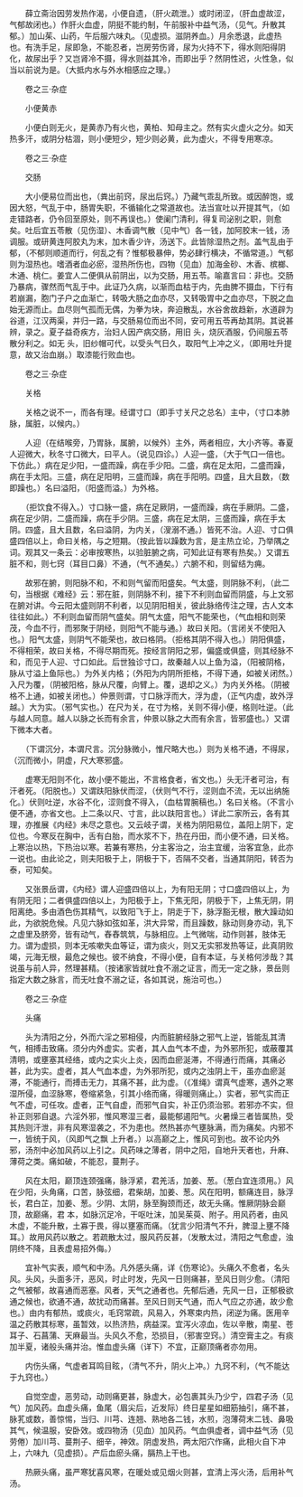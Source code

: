 <!-- { "loadSidebar": true } -->
　　薛立斋治因劳发热作渴，小便自遗，（肝火疏泄。）或时闭涩，（肝血虚故涩，气郁故闭也。）作肝火血虚，阴挺不能约制，午前服补中益气汤，（见气。升散其郁。）加山茱、山药，午后服六味丸。（见虚损。滋阴养血。）月余悉退，此虚热也。有洗手足，尿即急，不能忍者，岂房劳伤肾，尿为火持不下，得水则阳得阴化，故尿出乎？又岂肾冷不摄，得水则益其冷，而即出乎？然阴性迟，火性急，似当以前说为是。（大抵内水与外水相感应之理。）

　　卷之三·杂症

　　小便黄赤

　　小便白则无火，是黄赤乃有火也，黄柏、知母主之。然有实火虚火之分。如天热多汗，或阴分枯涸，则小便短少，短少则必黄，此为虚火，不得专用寒凉。

　　卷之三·杂症

　　交肠

　　大小便易位而出也，（粪出前窍，尿出后窍。）乃藏气乖乱所致。或因醉饱，或因大怒，气乱于中，肠胃失职，不循输化之常道故也。法当宣吐以开提其气，（如走错路者，仍令回至原处，则不再误也。）使阑门清利，得复司泌别之职，则愈矣。吐后宜五苓散（见伤湿）、木香调气散（见中气）各一钱，加阿胶末一钱，汤调服。或研黄连阿胶丸为末，加木香少许，汤送下。此皆除湿热之剂。盖气乱由于郁，（不郁则顺道而行，何乱之有？惟郁极暴伸，势必肆行横决，不循常道。）气郁则为湿热也。嗜酒者血必瘀，湿热所伤也，四物（见血）加海金砂、木香、槟榔、木通、桃仁。姜宜人二便俱从前阴出，以为交肠，用五苓。喻嘉言曰：非也。交肠乃暴病，骤然而气乱于中。此证乃久病，以渐而血枯于内，先由脾不摄血，下行有若崩漏，胞门子户之血渐亡，转吸大肠之血亦尽，又转吸胃中之血亦尽，下脱之血始无源而止。血尽则气孤而无偶，为拳为块，奔迫散乱，水谷舍故趋新，水道辟为谷道，江汉两渠，并归一路，与交肠易位而出不同，安可用五苓再劫其阴。其说甚辨，录之。夏子益奇疾方，治妇人因产病交肠，用旧 头，烧灰酒服，仍间服五苓散分利之。如无 头，旧纱帽可代，以受头气日久，取阳气上冲之义，（即用吐升提意，故又治血崩。）取漆能行败血也。

　　卷之三·杂症

　　关格

　　关格之说不一，而各有理。经谓寸口（即手寸关尺之总名）主中，（寸口本肺脉，属脏，以候内。）

　　人迎（在结喉旁，乃胃脉，属腑，以候外）主外，两者相应，大小齐等。春夏人迎微大，秋冬寸口微大，曰平人。（说见四诊。）人迎一盛，（大于气口一倍也。下仿此。）病在足少阳，一盛而躁，病在手少阳。二盛，病在足太阳，二盛而躁，病在手太阳。三盛，病在足阳明，三盛而躁，病在手阳明。四盛，且大且数，（数即躁也。）名曰溢阳，（阳盛而溢。）为外格。

　　（拒饮食不得入。）寸口脉一盛，病在足厥阴，一盛而躁，病在手厥阴。二盛，病在足少阴，二盛而躁，病在手少阴。三盛，病在足太阴，三盛而躁，病在手太阴。四盛，且大且数，名曰溢阴，为内关，（溲溺不通。）皆死不治。人迎、寸口俱盛四倍以上，命曰关格，与之短期。（按此皆以躁数为言，是主热立论，乃举隅之词。观其又一条云：必审按寒热，以验脏腑之病，可知此证有寒有热矣。）又谓五脏不和，则七窍（耳目口鼻）不通，（气不通矣。）六腑不和，则留结为痈。

　　故邪在腑，则阳脉不和，不和则气留而阳盛矣。气太盛，则阴脉不利，（此二句，当根据《难经》云：邪在脏，则阴脉不利，接下不利则血留而阴盛，与上文邪在腑对讲。今云阳太盛则阴不利者，以见阴阳相关，彼此脉络传注之理，古人文本往往如此。）不利则血留而阴气盛矣。阴气太盛，阳气不能荣也，（气血相和则荣茂，今血不行，而邪聚于阴经，则阳气不能与通。）故曰关阳。（言闭关不使阳入也。）阳气太盛，则阴气不能荣也，故曰格阴。（拒格其阴不得入也。）阴阳俱盛，不得相荣，故曰关格，不得尽期而死。按经言阴阳之邪，偏盛或俱盛，则其经脉不和，而见于人迎、寸口如此。后世独诊寸口，故秦越人以上鱼为溢，（阳被阴格，脉从寸溢上鱼际也。）为外关内格；（外阳为内阴所拒格，不得下通，如被关闭然。）入尺为覆，（阴被阳格，脉从尺覆，向臂上。覆，退却之义。）为内关外格。（阴被格不上通，如被关闭也。）仲景则谓，寸口脉浮而大，浮为虚，（正气内虚，故外浮越。）大为实。（邪气实也。）在尺为关，在寸为格，关则不得小便，格则吐逆。（此与越人同意。越人以脉之长而有余言，仲景以脉之大而有余言，皆邪盛也。）又谓下微本大者。

　　（下谓沉分，本谓尺言。沉分脉微小，惟尺略大也。）则为关格不通，不得尿，（沉而微小，阴虚，尺大寒邪盛。

　　虚寒无阳则不化，故小便不能出，不言格食者，省文也。）头无汗者可治，有汗者死。（阳脱也。）又谓趺阳脉伏而涩，（伏则气不行，涩则血不流，无以出纳施化。）伏则吐逆，水谷不化，涩则食不得入，（血枯胃腕稿也。）名曰关格。（不言小便不通，亦省文也。上二条以尺、寸言，此以趺阳言也。）详此二家所云，各有其理，亦推展《内经》未尽之意也。又云岐子谓，关格为阴阳易位，盖阳上阴下，定位也。今寒反在胸中，舌有白胎，而水浆不下，热在丹田，而小便不通，曰关格。上寒治以热，下热治以寒。若兼有寒热，分主客治之，治主宜缓，治客宜急，此亦一说也。由此论之，则夫阳极于上，阴极于下，否隔不交者，当通其阴阳，转否为泰，可知矣。

　　又张景岳谓，《内经》谓人迎盛四倍以上，为有阳无阴；寸口盛四倍以上，为有阴无阳；二者俱盛四倍以上，为阳极于上，下焦无阳，阴极于下，上焦无阴，阴阳离绝。多由酒色伤其精气，以致阳飞于上，阴走于下，脉浮豁无根，散大躁动如此，为欲脱危候。凡见六脉如弦如革，洪大异常，而且躁数，脉动则身亦动，乳下之虚里及脐旁，皆有动气，舂舂筑筑，与脉相应。上气微喘，动作则甚，肢体无力。谓为虚损，则本无咳嗽失血等证，谓为痰火，则又无实邪发热等证，此真阴败竭，元海无根，最危之候也。彼不纳食，不得小便，自有本证，与关格何涉哉？其说虽与前人异，然理甚精。（按诸家皆就吐食不溺之证言，而无一定之脉，景岳则指定大数之脉言，而无吐食不溺之证，各如其说，施治可也。）

　　卷之三·杂症

　　头痛

　　头为清阳之分，外而六淫之邪相侵，内而脏腑经脉之邪气上逆，皆能乱其清气，相搏击致痛。须分内外虚实。实者，其人血气本不虚，为外邪所犯，或蔽覆其清明，或壅塞其经络，或内之实火上炎，因而血瘀涎滞，不得通行而痛，其痛必甚，此为实。虚者，其人气血本虚，为外邪所犯，或内之浊阴上干，虽亦血瘀涎滞，不能通行，而搏击无力，其痛不甚，此为虚。（《准绳》谓真气虚寒，遇外之寒湿所侵，血涩脉寒，卷缩紧急，引其小络而痛，得暖则痛止。）实者，邪气实而正气不虚，可任攻。虚者，正气自虚，而邪气自实，补正仍须治邪。若邪亦不实，但补正则邪自退。六淫外邪，惟风寒湿三者，最能郁遏阳气。火暑燥三者皆属热，受其热则汗泄，非有风寒湿袭之，不为患也。然热甚亦气壅脉满，而为痛矣。内邪不一，皆统于风，（风即气之飘 上升者。）以高巅之上，惟风可到也。故不论内外邪，汤剂中必加风药以上引之。风药味之薄者，阴中之阳，自地升天者也，升麻、薄荷之类。痛如破，不能忍，蔓荆子。

　　风在太阳，巅顶连颈强痛，脉浮紧，君羌活，加姜、葱。（葱白宜连须用。）风在少阳，头角痛，口苦，脉弦细，君柴胡，加姜、葱。风在阳明，额痛连目，脉浮长，君白芷，加姜、葱。少阴、太阴，脉至胸颈而还，故无头痛。惟厥阴脉会巅顶，故巅痛，君 本，如脉沉足冷，干呕吐沫，加吴茱萸、附子。用风药者，由风木虚，不能升散，土寡于畏，得以壅塞而痛。（犹言少阳清气不升，脾湿上壅不降耳。）故用风药以散之。若疏散太过，服风药反甚，（发散太过，清阳之气愈虚，浊阴终不降，且表虚易招外侮。）

　　宜补气实表，顺气和中汤。凡外感头痛，详《伤寒论》。头痛久不愈者，名头风。头风，头面多汗，恶风，时止时发，先风一日则痛甚，至风日则少愈。（清阳之气被郁，故喜通而恶塞。风者，天气之通者也。先郁后通，先风一日，正郁极欲通之候也，欲通不通，故扰动而痛甚。至风日则天气通，而人气应之亦通，故少愈也。）由内有郁热，或痰火，毛窍常疏，风易入，外寒束内热，闭逆为痛。医用辛温之药散其标寒，虽暂效，以热济热，病益深。宜泻火凉血，佐以辛散，南星、苍耳子、石菖蒲、天麻最当。头风久不愈，恐损目，（邪害空窍。）清空膏主之。有痰加半夏，诸般头痛并治。惟血虚头痛（详下）不宜，正巅顶痛者亦勿用。

　　内伤头痛，气虚者耳鸣目眩，（清气不升，阴火上冲。）九窍不利，（气不能达于九窍也。）

　　自觉空虚，恶劳动，动则痛更甚，脉虚大，必包裹其头乃少宁，四君子汤（见气）加风药。血虚头痛，鱼尾（眉尖后，近发际）终日星星如细筋抽引，痛不甚，脉芤或数，善惊惕，当归、川芎、连翘、熟地各二钱，水煎，泡薄荷末二钱、鼻吸其气，候温服，安卧效。或四物汤（见血）加风药。气血俱虚者，调中益气汤（见劳倦）加川芎、蔓荆子、细辛，神效。阴虚发热，两太阳穴作痛，此相火自下冲上，六味九（见虚损）。产后血瘀头痛，膈热上干也。

　　热厥头痛，虽严寒犹喜风寒，在暖处或见烟火则甚，宜清上泻火汤，后用补气汤。

